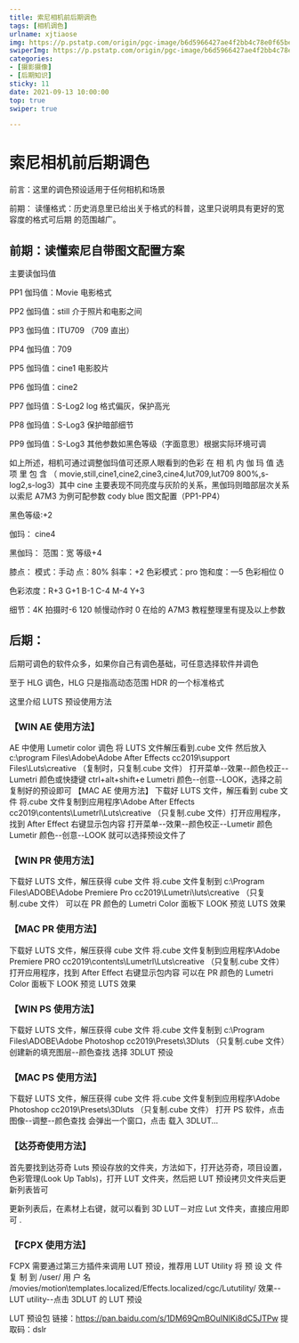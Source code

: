 ```yaml
---
title: 索尼相机前后期调色
tags: [相机调色]
urlname: xjtiaose
img: https://p.pstatp.com/origin/pgc-image/b6d5966427ae4f2bb4c78e0f65be5954
swiperImg: https://p.pstatp.com/origin/pgc-image/b6d5966427ae4f2bb4c78e0f65be5954
categories:
- [摄影摄像]
- [后期知识]
sticky: 11
date: 2021-09-13 10:00:00
top: true
swiper: true

---
```


# 索尼相机前后期调色

前言：这里的调色预设适用于任何相机和场景

 前期： 读懂格式：历史消息里已给出关于格式的科普，这里只说明具有更好的宽容度的格式可后期 的范围越广。 

## 前期：读懂索尼自带图文配置方案 

主要读伽玛值 

PP1 伽玛值：Movie 电影格式 

PP2 伽玛值：still 介于照片和电影之间 

PP3 伽玛值：ITU709 （709 直出） 

PP4 伽玛值：709 

PP5 伽玛值：cine1 电影胶片 

PP6 伽玛值：cine2 

PP7 伽玛值：S-Log2 log 格式偏灰，保护高光 

PP8 伽玛值：S-Log3 保护暗部细节 

PP9 伽玛值：S-Log3 其他参数如黑色等级（字面意思）根据实际环境可调 

如上所述，相机可通过调整伽玛值可还原人眼看到的色彩 在 相 机 内 伽 玛 值 选 项 里 包 含 （ movie,still,cine1,cine2,cine3,cine4,lut709,lut709 800%,s-log2,s-log3）其中 cine 主要表现不同亮度与灰阶的关系，黑伽玛则暗部层次关系 以索尼 A7M3 为例可配参数 cody blue 图文配置（PP1-PP4） 

黑色等级:+2 

伽玛： cine4 

黑伽玛： 范围：宽 等级+4 

膝点： 模式：手动 点：80% 斜率：+2 色彩模式：pro 饱和度：—5 色彩相位 0 

色彩浓度：R+3 G+1 B-1 C-4 M-4 Y+3 

细节：4K 拍摄时-6 120 帧慢动作时 0 在给的 A7M3 教程整理里有提及以上参数 

## 后期：



后期可调色的软件众多，如果你自己有调色基础，可任意选择软件并调色 

至于 HLG 调色，HLG 只是指高动态范围 HDR 的一个标准格式

 这里介绍 LUTS 预设使用方法 

### 【WIN AE 使用方法】 

AE 中使用 Lumetir color 调色 将 LUTS 文件解压看到.cube 文件 然后放入 c:\program Files\Adobe\Adobe After Effects cc2019\support Files\Luts\creative （复制时，只复制.cube 文件） 打开菜单--效果--颜色校正--Lumetri 颜色或快捷键 ctrl+alt+shift+e Lumetri 颜色--创意--LOOK，选择之前复制好的预设即可 【MAC AE 使用方法】 下载好 LUTS 文件，解压看到 cube 文件 将.cube 文件复制到应用程序\Adobe After Effects cc2019\contents\Lumetrl\Luts\creative （只复制.cube 文件）打开应用程序，找到 After Effect 右键显示包内容 打开菜单--效果--颜色校正--Lumetir 颜色 Lumetir 颜色--创意--LOOK 就可以选择预设文件了 

### 【WIN PR 使用方法】

 下载好 LUTS 文件，解压获得 cube 文件 将.cube 文件复制到 c:\Program Files\ADOBE\Adobe Premiere Pro cc2019\Lumetri\luts\creative （只复制.cube 文件） 可以在 PR 颜色的 Lumetri Color 面板下 LOOK 预览 LUTS 效果 

### 【MAC PR 使用方法】 

下载好 LUTS 文件，解压获得 cube 文件 将.cube 文件复制到应用程序\Adobe Premiere PRO cc2019\contents\Lumetrl\Luts\creative （只复制.cube 文件）打开应用程序，找到 After Effect 右键显示包内容 可以在 PR 颜色的 Lumetri Color 面板下 LOOK 预览 LUTS 效果 

### 【WIN PS 使用方法】

 下载好 LUTS 文件，解压获得 cube 文件 将.cube 文件复制到 c:\Program Files\ADOBE\Adobe Photoshop cc2019\Presets\3Dluts （只复制.cube 文件） 创建新的填充图层--颜色查找 选择 3DLUT 预设 

### 【MAC PS 使用方法】 

下载好 LUTS 文件，解压获得 cube 文件 将.cube 文件复制到应用程序\Adobe Photoshop cc2019\Presets\3Dluts （只复制.cube 文件） 打开 PS 软件，点击图像--调整--颜色查找 会弹出一个窗口，点击 载入 3DLUT... 

### 【达芬奇使用方法】

 首先要找到达芬奇 Luts 预设存放的文件夹，方法如下，打开达芬奇，项目设置，色彩管理(Look Up Tabls)，打开 LUT 文件夹，然后把 LUT 预设拷贝文件夹后更新列表皆可

更新列表后，在素材上右键，就可以看到 3D LUT－对应 Lut 文件夹，直接应用即可 . 

### 【FCPX 使用方法】

 FCPX 需要通过第三方插件来调用 LUT 预设，推荐用 LUT Utility 将 预 设 文 件 复 制 到 /user/ 用 户 名 /movies/motion\templates.localized/Effects.localized/cgc/Lututility/ 效果--LUT utility--点击 3DLUT 的 LUT 预设

 LUT 预设包 链接：https://pan.baidu.com/s/1DM69QmBOuINlKi8dC5JTPw 提取码：dslr